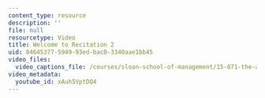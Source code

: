 ```yaml
---
content_type: resource
description: ''
file: null
resourcetype: Video
title: Welcome to Recitation 2
uid: 84645377-5949-93ed-bac0-3340aae1bb45
video_files:
  video_captions_file: /courses/sloan-school-of-management/15-071-the-analytics-edge-spring-2017/linear-regression/playing-moneyball-in-the-nba-recitation/welcome-to-recitation-2-0/xAuh5VptDQ4.vtt
video_metadata:
  youtube_id: xAuh5VptDQ4
---
```

